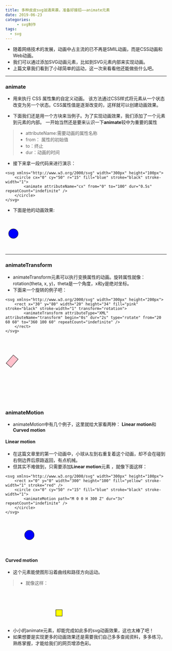 ```yaml
---
title: 多种皮皮svg汹涌来袭，准备好接招——animate元素
date: 2019-06-23
categories:
     - svg制作
tags:
  - svg
---
```


* 随着网络技术的发展，动画中占主流的已不再是SMIL动画，而是CSS动画和Web动画。
* 我们可以通过添加SVG动画元素，比如<animate>到SVG元素内部来实现动画。
* 上篇文章我们看到了小球简单的运动，这一次来看看他还能做些什么吧。

---

### animate

* 用来执行 CSS 属性集的自定义动画。
    该方法通过CSS样式将元素从一个状态改变为另一个状态。CSS属性值是逐渐改变的，这样就可以创建动画效果。

* 下面我们还是用一个方块来当例子。为了实现动画效果，我们添加了一个<animate>元素到<circle>元素的内部。
一开始当然还是要来认识一下**animate**较中为重要的属性

> * attributeName:需要动画的属性名称
> * from： 属性的初始值
> * to：终止
> * dur：动画的时间

* 接下来拿一段代码来进行演示：
```
<svg xmlns="http://www.w3.org/2000/svg" width="300px" height="100px">
    <circle cx="0" cy="50" r="15" fill="blue" stroke="black" stroke-width="1">
        <animate attributeName="cx" from="0" to="100" dur="0.5s" repeatCount="indefinite" />
    </circle>
</svg>
```

* 下面是他的动画效果:
<svg xmlns="http://www.w3.org/2000/svg" width="300px" height="100px">
    <circle cx="0" cy="50" r="15" fill="blue" stroke="black" stroke-width="1">
        <animate attributeName="cx" from="0" to="100" dur="0.5s" repeatCount="indefinite" />
    </circle>
</svg>

---

### animateTransform

* animateTransform元素可以执行变换属性的动画。旋转属性就像：rotation(theta, x, y)，theta是一个角度，x和y是绝对坐标。
* 下面来一个旋转的例子吧：
```
<svg xmlns="http://www.w3.org/2000/svg" width="300px" height="200px">
    <rect x="30" y="80" width="20" height="34" fill="pink" stroke="black" stroke-width="1" transform="rotation">
        <animateTransform attributeType="XML" attributeName="transform" begin="0s" dur="2s" type="rotate" from="20 60 60" to="360 100 60" repeatCount="indefinite" />
    </rect>
</svg>
```

<svg xmlns="http://www.w3.org/2000/svg" width="300px" height="200px">
    <rect x="30" y="80" width="20" height="34" fill="pink" stroke="black" stroke-width="1" transform="rotation">
        <animateTransform attributeType="XML" attributeName="transform" begin="0s" dur="2s" type="rotate" from="20 60 60" to="360 100 60" repeatCount="indefinite" />
    </rect>
</svg>

### animateMotion

* animateMotion中有几个例子，这里就给大家看两种： **Linear motion**和**Curved motion**

#### Linear motion

* 在这篇文章里的第一个动画中，小球从左到右重复着这个动画，却不会在碰到右侧边界后原路返回，有点机械。
* 但其实不难做到，只需要添加**Linear motion**元素 ，就像下面这样：

```
<svg xmlns="http://www.w3.org/2000/svg" width="300px" height="100px">
    <rect x="0" y="0" width="300" height="100" fill="yellow" stroke-width="1" stroke="red" />
    <circle cx="0" cy="50" r="15" fill="blue" stroke="black" stroke-width="1">
        <animateMotion path="M 0 0 H 300 Z" dur="3s" repeatCount="indefinite" />
    </circle>
</svg>
```

<svg xmlns="http://www.w3.org/2000/svg" width="300px" height="100px">
    <circle cx="0" cy="50" r="15" fill="blue" stroke="black" stroke-width="1">
        <animateMotion path="M 0 0 H 300 Z" dur="1s" repeatCount="indefinite" />
    </circle>
</svg>

#### Curved motion

* 这个元素能使图形沿着曲线和路径方向运动。
> * 就像这样：
<svg width="300px" height="100px">
    <rect x="0" y="0" width="20" height="20" fill="yellow" stroke="black" stroke-width="1">
        <animateMotion path="M 250,80 H 50 Q 30,80 30,50 Q 30,20 50,20 H 250 Q 280,20,280,50 Q 280,80,250,80Z" dur="1s" repeatCount="indefinite" rotate="auto">
    </rect>
</svg>

* 小小的animate元素，却能完成如此多的svg动画效果，这也太棒了吧！
* 如果想要是实现更多的动画效果还是需要我们自己多多查阅资料，多多练习，熟练掌握，才能给我们的网页增添色彩。
